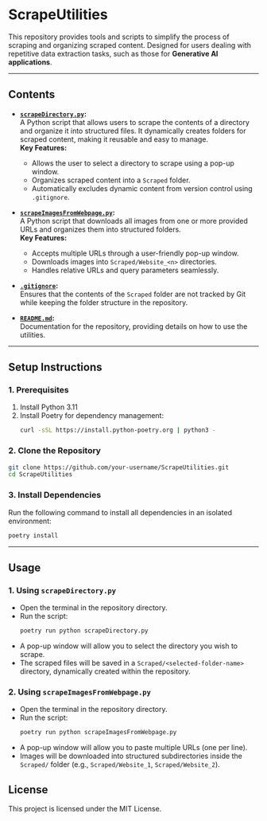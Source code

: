 
# **ScrapeUtilities**

This repository provides tools and scripts to simplify the process of scraping and organizing scraped content. Designed for users dealing with repetitive data extraction tasks, such as those for **Generative AI applications**.

---

## **Contents**
- **[`scrapeDirectory.py`](scrapeDirectory.py):**  
  A Python script that allows users to scrape the contents of a directory and organize it into structured files. It dynamically creates folders for scraped content, making it reusable and easy to manage.  
  **Key Features:**
  - Allows the user to select a directory to scrape using a pop-up window.
  - Organizes scraped content into a `Scraped` folder.
  - Automatically excludes dynamic content from version control using `.gitignore`.

- **[`scrapeImagesFromWebpage.py`](scrapeImagesFromWebpage.py):**  
  A Python script that downloads all images from one or more provided URLs and organizes them into structured folders.  
  **Key Features:**
  - Accepts multiple URLs through a user-friendly pop-up window.
  - Downloads images into `Scraped/Website_<n>` directories.
  - Handles relative URLs and query parameters seamlessly.

- **[`.gitignore`](.gitignore):**  
  Ensures that the contents of the `Scraped` folder are not tracked by Git while keeping the folder structure in the repository.

- **[`README.md`](README.md):**  
  Documentation for the repository, providing details on how to use the utilities.

---

## **Setup Instructions**

### **1. Prerequisites**
1. Install Python 3.11
2. Install Poetry for dependency management:
   ```bash
   curl -sSL https://install.python-poetry.org | python3 -
   ```

### **2. Clone the Repository**
   ```bash
   git clone https://github.com/your-username/ScrapeUtilities.git
   cd ScrapeUtilities
   ```

### **3. Install Dependencies**
   Run the following command to install all dependencies in an isolated environment:
   ```bash
   poetry install
   ```

---

## **Usage**

### **1. Using `scrapeDirectory.py`**
   - Open the terminal in the repository directory.
   - Run the script:
     ```bash
     poetry run python scrapeDirectory.py
     ```
   - A pop-up window will allow you to select the directory you wish to scrape.
   - The scraped files will be saved in a `Scraped/<selected-folder-name>` directory, dynamically created within the repository.

### **2. Using `scrapeImagesFromWebpage.py`**
   - Open the terminal in the repository directory.
   - Run the script:
     ```bash
     poetry run python scrapeImagesFromWebpage.py
     ```
   - A pop-up window will allow you to paste multiple URLs (one per line).
   - Images will be downloaded into structured subdirectories inside the `Scraped/` folder (e.g., `Scraped/Website_1`, `Scraped/Website_2`).

## **License**
This project is licensed under the MIT License.
